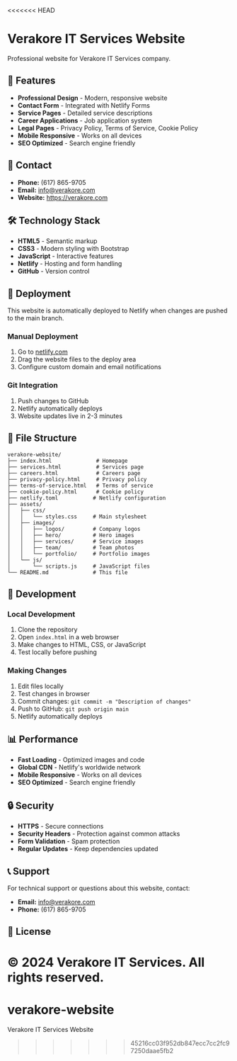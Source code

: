 <<<<<<< HEAD
# Verakore IT Services Website

Professional website for Verakore IT Services company.

## 🚀 Features

- **Professional Design** - Modern, responsive website
- **Contact Form** - Integrated with Netlify Forms
- **Service Pages** - Detailed service descriptions
- **Career Applications** - Job application system
- **Legal Pages** - Privacy Policy, Terms of Service, Cookie Policy
- **Mobile Responsive** - Works on all devices
- **SEO Optimized** - Search engine friendly

## 📧 Contact

- **Phone:** (617) 865-9705
- **Email:** info@verakore.com
- **Website:** https://verakore.com

## 🛠️ Technology Stack

- **HTML5** - Semantic markup
- **CSS3** - Modern styling with Bootstrap
- **JavaScript** - Interactive features
- **Netlify** - Hosting and form handling
- **GitHub** - Version control

## 🚀 Deployment

This website is automatically deployed to Netlify when changes are pushed to the main branch.

### Manual Deployment
1. Go to [netlify.com](https://netlify.com)
2. Drag the website files to the deploy area
3. Configure custom domain and email notifications

### Git Integration
1. Push changes to GitHub
2. Netlify automatically deploys
3. Website updates live in 2-3 minutes

## 📁 File Structure

```
verakore-website/
├── index.html              # Homepage
├── services.html           # Services page
├── careers.html            # Careers page
├── privacy-policy.html     # Privacy policy
├── terms-of-service.html   # Terms of service
├── cookie-policy.html      # Cookie policy
├── netlify.toml           # Netlify configuration
├── assets/
│   ├── css/
│   │   └── styles.css     # Main stylesheet
│   ├── images/
│   │   ├── logos/         # Company logos
│   │   ├── hero/          # Hero images
│   │   ├── services/      # Service images
│   │   ├── team/          # Team photos
│   │   └── portfolio/     # Portfolio images
│   └── js/
│       └── scripts.js     # JavaScript files
└── README.md              # This file
```

## 🔧 Development

### Local Development
1. Clone the repository
2. Open `index.html` in a web browser
3. Make changes to HTML, CSS, or JavaScript
4. Test locally before pushing

### Making Changes
1. Edit files locally
2. Test changes in browser
3. Commit changes: `git commit -m "Description of changes"`
4. Push to GitHub: `git push origin main`
5. Netlify automatically deploys

## 📊 Performance

- **Fast Loading** - Optimized images and code
- **Global CDN** - Netlify's worldwide network
- **Mobile Responsive** - Works on all devices
- **SEO Optimized** - Search engine friendly

## 🔒 Security

- **HTTPS** - Secure connections
- **Security Headers** - Protection against common attacks
- **Form Validation** - Spam protection
- **Regular Updates** - Keep dependencies updated

## 📞 Support

For technical support or questions about this website, contact:
- **Email:** info@verakore.com
- **Phone:** (617) 865-9705

## 📄 License

© 2024 Verakore IT Services. All rights reserved.
=======
# verakore-website
Verakore IT Services Website
>>>>>>> 45216cc03f952db847ecc7cc2fc97250daae5fb2
